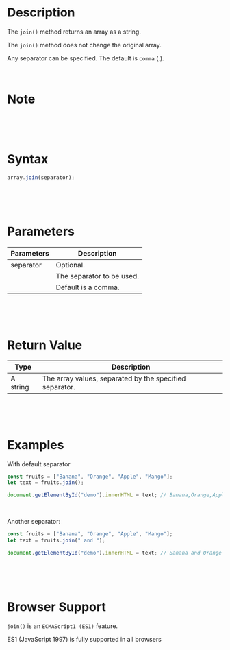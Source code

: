 # Description

The `join()` method returns an array as a string.

The `join()` method does not change the original array.

Any separator can be specified. The default is `comma` (,).

&nbsp;

# Note

&nbsp;

&nbsp;

# Syntax

```js
array.join(separator);
```

&nbsp;

&nbsp;

# Parameters

| Parameters | Description               |
| ---------- | ------------------------- |
| separator  | Optional.                 |
|            | The separator to be used. |
|            | Default is a comma.       |

&nbsp;

&nbsp;

# Return Value

| Type     | Description                                             |
| -------- | ------------------------------------------------------- |
| A string | The array values, separated by the specified separator. |

&nbsp;

&nbsp;

# Examples

With default separator

```js
const fruits = ["Banana", "Orange", "Apple", "Mango"];
let text = fruits.join();

document.getElementById("demo").innerHTML = text; // Banana,Orange,Apple,Mango
```

&nbsp;

Another separator:

```js
const fruits = ["Banana", "Orange", "Apple", "Mango"];
let text = fruits.join(" and ");

document.getElementById("demo").innerHTML = text; // Banana and Orange and Apple and Mango
```

&nbsp;

&nbsp;

# Browser Support

`join()` is an `ECMAScript1 (ES1)` feature.

ES1 (JavaScript 1997) is fully supported in all browsers

&nbsp;

&nbsp;
